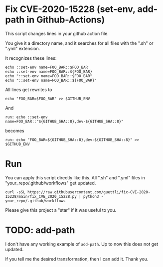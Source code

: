 # Fix CVE-2020-15228 (set-env, add-path in Github-Actions)

This script changes lines in your github action file.

You give it a directory name, and it searches for all files with the ".sh" or ".yml" extension.

It recognizes these lines:

```
echo ::set-env name=FOO_BAR::$FOO_BAR
echo ::set-env name=FOO_BAR::${FOO_BAR}
echo "::set-env name=FOO_BAR::$FOO_BAR"
echo "::set-env name=FOO_BAR::${FOO_BAR}"
```

All lines get rewrites to 
```
echo "FOO_BAR=$FOO_BAR" >> $GITHUB_ENV
```

And
```
run: echo ::set-env name=FOO_BAR::"${GITHUB_SHA::8},dev-${GITHUB_SHA::8}"
```
becomes
```
run: echo "FOO_BAR=${GITHUB_SHA::8},dev-${GITHUB_SHA::8}" >> $GITHUB_ENV
```
# Run

You can apply this script directly like this. All ".sh" and ".yml" files in "your_repo/.github/workflows" get updated.

```
curl -sSL https://raw.githubusercontent.com/guettli/fix-CVE-2020-15228/main/fix_CVE_2020_15228.py | python3 - your_repo/.github/workflows
```

Please give this project a "star" if it was useful to you.

# TODO: add-path

I don't have any working example of `add-path`. Up to now this does not get updated. 

If you tell me the desired transformation, then I can add it. Thank you.
